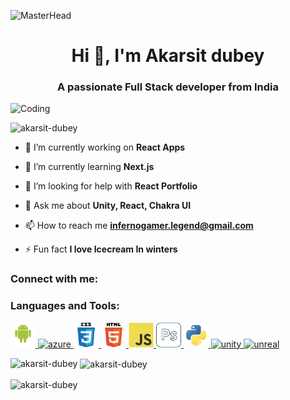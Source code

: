 ![MasterHead](https://i2.wp.com/www.beaude.net/no-flux/wp-content/uploads/2015/07/dLYfYLBGDmmQ3DSWcfNk8Q-default_x2.gif)
<h1 align="center">Hi 👋, I'm Akarsit dubey</h1>
<h3 align="center">A passionate Full Stack developer from India</h3>
<img align="rigth" alt="Coding" width="400" src="https://www.budgetsaresexy.com/images/working-gif.gif">

<p align="left"> <img src="https://komarev.com/ghpvc/?username=akarsit-dubey&label=Profile%20views&color=0e75b6&style=flat" alt="akarsit-dubey" /> </p>

- 🔭 I’m currently working on **React Apps**

- 🌱 I’m currently learning **Next.js**

- 🤝 I’m looking for help with **React Portfolio**

- 💬 Ask me about **Unity, React, Chakra UI**

- 📫 How to reach me **infernogamer.legend@gmail.com**

- ⚡ Fun fact **I love Icecream In winters**

<h3 align="left">Connect with me:</h3>
<p align="left">
</p>

<h3 align="left">Languages and Tools:</h3>
<p align="left"> <a href="https://developer.android.com" target="_blank" rel="noreferrer"> <img src="https://raw.githubusercontent.com/devicons/devicon/master/icons/android/android-original-wordmark.svg" alt="android" width="40" height="40"/> </a> <a href="https://azure.microsoft.com/en-in/" target="_blank" rel="noreferrer"> <img src="https://www.vectorlogo.zone/logos/microsoft_azure/microsoft_azure-icon.svg" alt="azure" width="40" height="40"/> </a> <a href="https://www.w3schools.com/css/" target="_blank" rel="noreferrer"> <img src="https://raw.githubusercontent.com/devicons/devicon/master/icons/css3/css3-original-wordmark.svg" alt="css3" width="40" height="40"/> </a> <a href="https://www.w3.org/html/" target="_blank" rel="noreferrer"> <img src="https://raw.githubusercontent.com/devicons/devicon/master/icons/html5/html5-original-wordmark.svg" alt="html5" width="40" height="40"/> </a> <a href="https://developer.mozilla.org/en-US/docs/Web/JavaScript" target="_blank" rel="noreferrer"> <img src="https://raw.githubusercontent.com/devicons/devicon/master/icons/javascript/javascript-original.svg" alt="javascript" width="40" height="40"/> </a> <a href="https://www.photoshop.com/en" target="_blank" rel="noreferrer"> <img src="https://raw.githubusercontent.com/devicons/devicon/master/icons/photoshop/photoshop-line.svg" alt="photoshop" width="40" height="40"/> </a> <a href="https://www.python.org" target="_blank" rel="noreferrer"> <img src="https://raw.githubusercontent.com/devicons/devicon/master/icons/python/python-original.svg" alt="python" width="40" height="40"/> </a> <a href="https://unity.com/" target="_blank" rel="noreferrer"> <img src="https://www.vectorlogo.zone/logos/unity3d/unity3d-icon.svg" alt="unity" width="40" height="40"/> </a> <a href="https://unrealengine.com/" target="_blank" rel="noreferrer"> <img src="https://raw.githubusercontent.com/kenangundogan/fontisto/036b7eca71aab1bef8e6a0518f7329f13ed62f6b/icons/svg/brand/unreal-engine.svg" alt="unreal" width="40" height="40"/> </a> </p>

<p><img align="left" src="https://github-readme-stats.vercel.app/api/top-langs?username=akarsit-dubey&show_icons=true&locale=en&layout=compact" alt="akarsit-dubey" /></p>

<p>&nbsp;<img align="center" src="https://github-readme-stats.vercel.app/api?username=akarsit-dubey&show_icons=true&locale=en" alt="akarsit-dubey" /></p>

<p><img align="center" src="https://github-readme-streak-stats.herokuapp.com/?user=akarsit-dubey&" alt="akarsit-dubey" /></p>
